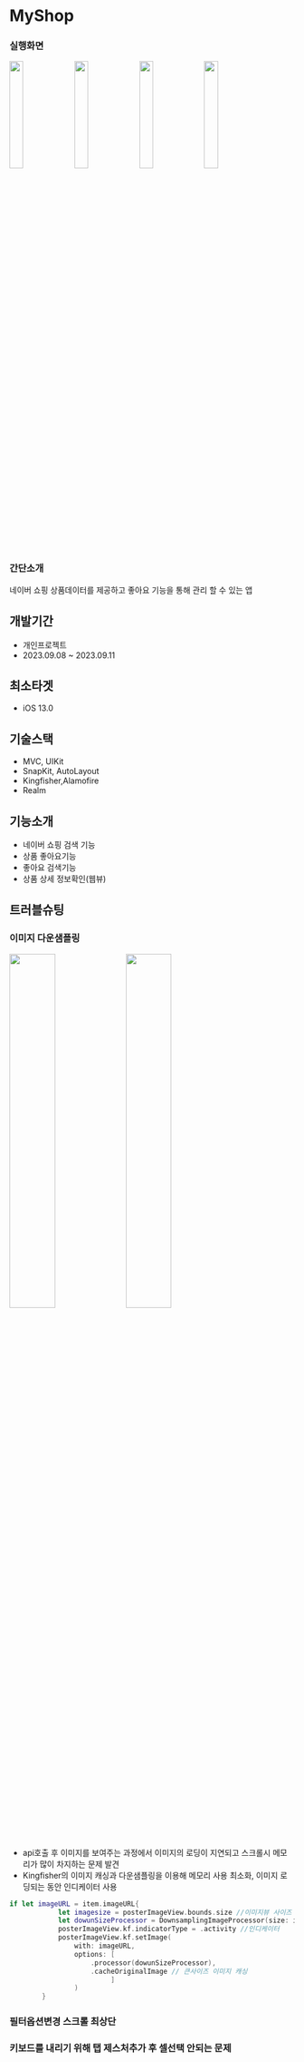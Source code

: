 
# MyShop

### 실행화면
<p>
<!-- [상품검색_좋아요] -->
<img src = "https://github.com/LEESANGNAM/SeSacRecapMyShop/assets/61412496/e29f157a-0642-4d70-8b27-b0290be12a98" width="22%"/>  
<!-- [상품상세_웹뷰] -->
<img src = "https://github.com/LEESANGNAM/SeSacRecapMyShop/assets/61412496/ed2a6dad-53b8-4a71-9d38-0fd6488be524" width="22%"/>  
<!-- [좋아요리스트_검색] -->
<img src = "https://github.com/LEESANGNAM/SeSacRecapMyShop/assets/61412496/917712ff-5169-4b51-bd56-6a81c9ccb018" width="22%"/>  
<!-- [좋아요리스트_없을때] -->
<img src = "https://github.com/LEESANGNAM/SeSacRecapMyShop/assets/61412496/6e2e5327-91b3-45f8-b8ba-518ed5e8ef50" width="22%"/>  

</p>

### 간단소개
네이버 쇼핑 상품데이터를 제공하고 좋아요 기능을 통해 관리 할 수 있는 앱

## 개발기간
+ 개인프로젝트
+ 2023.09.08 ~ 2023.09.11
## 최소타겟
+ iOS 13.0

## 기술스택
+ MVC, UIKit
+ SnapKit, AutoLayout
+ Kingfisher,Alamofire
+ Realm
## 기능소개
+ 네이버 쇼핑 검색 기능
+ 상품 좋아요기능
+ 좋아요 검색기능
+ 상품 상세 정보확인(웹뷰)

## 트러블슈팅

### 이미지 다운샘플링
<p>

<img src = "hhttps://github.com/LEESANGNAM/SeSacRecapMyShop/assets/61412496/dda893de-0492-453e-8751-5898ba8f3c4f"  width="40%"/> 
<img src = "https://github.com/LEESANGNAM/SeSacRecapMyShop/assets/61412496/0577e4a9-937b-47a5-8500-24f90bfc5b9e"  width="40%"/>  
</p>

+ api호출 후 이미지를 보여주는 과정에서 이미지의 로딩이 지연되고 스크롤시 메모리가 많이 차지하는 문제 발견
+ Kingfisher의 이미지 캐싱과 다운샘플링을 이용해 메모리 사용 최소화, 이미지 로딩되는 동안 인디케이터 사용
~~~ swift
if let imageURL = item.imageURL{
            let imagesize = posterImageView.bounds.size //이미지뷰 사이즈
            let dowunSizeProcessor = DownsamplingImageProcessor(size: imagesize) //사이즈만큼 줄이기
            posterImageView.kf.indicatorType = .activity //인디케이터
            posterImageView.kf.setImage(
                with: imageURL,
                options: [
                    .processor(dowunSizeProcessor),
                    .cacheOriginalImage // 큰사이즈 이미지 캐싱
                         ]
                )
        }
~~~

### 필터옵션변경 스크롤 최상단

### 키보드를 내리기 위해 탭 제스처추가 후 셀선택 안되는 문제
